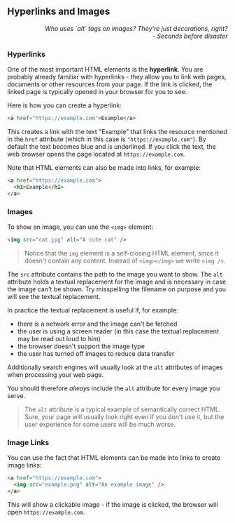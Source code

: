 ## Hyperlinks and Images

<div style="text-align: right"> <i> Who uses `alt` tags on images? They're just decorations, right? <br> - Seconds before disaster </i> </div>

### Hyperlinks

One of the most important HTML elements is the **hyperlink**.
You are probably already familiar with hyperlinks - they allow you to link web pages, documents or other resources from your page.
If the link is clicked, the linked page is typically opened in your browser for you to see.

Here is how you can create a hyperlink:

```html
<a href="https://example.com">Example</a>
```

This creates a link with the text "Example" that links the resource mentioned in the `href` attribute (which in this case is `"https://example.com"`).
By default the text becomes blue and is underlined.
If you click the text, the web browser opens the page located at `https://example.com`.

Note that HTML elements can also be made into links, for example:

```html
<a href="https://example.com">
  <h1>Example</h1>
</a>
```

### Images

To show an image, you can use the `<img>` element:

```html
<img src="cat.jpg" alt="A cute cat" />
```

> Notice that the `img` element is a self-closing HTML element, since it doesn't contain any content.
> Instead of `<img></img>` we write `<img />`.

The `src` attribute contains the path to the image you want to show.
The `alt` attribute holds a textual replacement for the image and is necessary in case the image can't be shown.
Try misspelling the filename on purpose and you will see the textual replacement.

In practice the textual replacement is useful if, for example:

- there is a network error and the image can't be fetched
- the user is using a screen reader (in this case the textual replacement may be read out loud to him)
- the browser doesn't support the image type
- the user has turned off images to reduce data transfer

Additionally search engines will usually look at the `alt` attributes of images when processing your web page.

You should therefore _always_ include the `alt` attribute for every image you serve.

> The `alt` attribute is a typical example of semantically correct HTML.
> Sure, your page will usually look right even if you don't use it, but the user experience for some users will be much worse.

### Image Links

You can use the fact that HTML elements can be made into links to create image links:

```html
<a href="https://example.com">
  <img src="example.png" alt="An example image" />
</a>
```

This will show a clickable image - if the image is clicked, the browser will open `https://example.com`.
